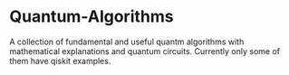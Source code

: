 # Quantum-Algorithms

A collection of fundamental and useful quantm algorithms with mathematical explanations and quantum circuits. Currently only some of them have qiskit examples.
